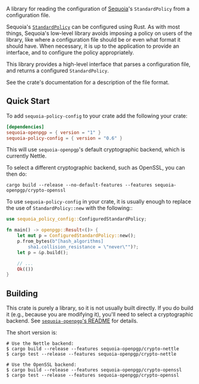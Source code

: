 A library for reading the configuration of [Sequoia]'s
`StandardPolicy` from a configuration file.

  [Sequoia]: https://sequoia-pgp.org
  [`StandardPolicy`]: https://docs.rs/sequoia-openpgp/1.11.0/sequoia_openpgp/policy/struct.StandardPolicy.html

Sequoia's [`StandardPolicy`] can be configured using Rust.  As with
most things, Sequoia's low-level library avoids imposing a policy on
users of the library, like where a configuration file should be or
even what format it should have.  When necessary, it is up to the
application to provide an interface, and to configure the policy
appropriately.

This library provides a high-level interface that parses a
configuration file, and returns a configured `StandardPolicy`.

See the crate's documentation for a description of the file format.

## Quick Start

To add `sequoia-policy-config` to your crate add the following your
crate:

```toml
[dependencies]
sequoia-openpgp = { version = "1" }
sequoia-policy-config = { version = "0.6" }
```

This will use `sequoia-openpgp`'s default cryptographic backend, which
is currently Nettle.

To select a different cryptographic backend, such as OpenSSL, you can
then do:

```shell
cargo build --release --no-default-features --features sequoia-openpgp/crypto-openssl
```

To use `sequoia-policy-config` in your crate, it is usually enough to
replace the use of `StandardPolicy::new` with the following::

```rust
use sequoia_policy_config::ConfiguredStandardPolicy;

fn main() -> openpgp::Result<()> {
    let mut p = ConfiguredStandardPolicy::new();
    p.from_bytes(b"[hash_algorithms]
        sha1.collision_resistance = \"never\"")?;
    let p = &p.build();

    // ...
    Ok(())
}
```

## Building

This crate is purely a library, so it is not usually built directly.
If you do build it (e.g., because you are modifying it), you'll need
to select a cryptographic backend.  See [`sequoia-openpgp`'s README]
for details.

  [`sequoia-openpgp`'s README]: https://gitlab.com/sequoia-pgp/sequoia#features

The short version is:

```
# Use the Nettle backend:
$ cargo build --release --features sequoia-openpgp/crypto-nettle
$ cargo test --release --features sequoia-openpgp/crypto-nettle

# Use the OpenSSL backend:
$ cargo build --release --features sequoia-openpgp/crypto-openssl
$ cargo test --release --features sequoia-openpgp/crypto-openssl
```

